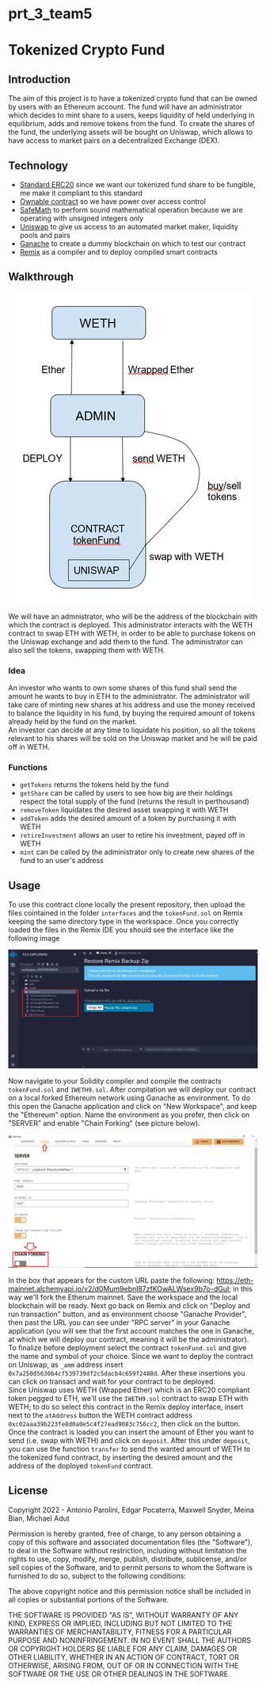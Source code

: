 # prt_3_team5

# Tokenized Crypto Fund

## Introduction

The aim of this project is to have a tokenized crypto fund that can be owned by users with an Ethereum account. The fund will have an administrator which decides to mint share to a users, keeps liquidity of held underlying in equilibrium, adds and remove tokens from the fund. 
To create the shares of the fund, the underlying assets will be bought on Uniswap, which allows to have access to market pairs on a decentralized Exchange (DEX).

## Technology

- [Standard ERC20](https://docs.openzeppelin.com/contracts/4.x/erc20) since we want our tokenized fund share to be fungible, me make it compliant to this standard
- [Ownable contract](https://docs.openzeppelin.com/contracts/2.x/access-control) so we have power over access control
- [SafeMath](https://docs.openzeppelin.com/contracts/2.x/api/math) to perform sound mathematical operation because we are operating with unsigned integers only
- [Uniswap](https://docs.uniswap.org/) to give us access to an automated market maker, liquidity pools and pairs
- [Ganache](https://trufflesuite.com/ganache/) to create a dummy blockchain on which to test our contract
- [Remix](https://remix.ethereum.org/) as a compiler and to deploy compiled smart contracts

## Walkthrough
<p align="center">
  <img 
    src="./images/0.architecture.PNG"
  >
</p>

We will have an admnistrator, who will be the address of the blockchain with which the contract is deployed. This administrator interacts with the WETH contract to swap ETH with WETH, in order to be able to purchase tokens on the Uniswap exchange and add them to the fund. The administrator can also sell the tokens, swapping them with WETH.  

### Idea

An investor who wants to own some shares of this fund shall send the amount he wants to buy in ETH to the administrator. The administrator will take care of minting new shares at his address and use the money received to balance the liquidity in his fund, by buying the required amount of tokens already held by the fund on the market.  
An investor can decide at any time to liquidate his position, so all the tokens relevant to his shares will be sold on the Uniswap market and he will be paid off in WETH.

### Functions

- `getTokens` returns the tokens held by the fund
- `getShare` can be called by users to see how big are their holdings respect the total supply of the fund (returns the result in perthousand)
- `removeToken` liquidates the desired asset swapping it with WETH
- `addToken` adds the desired amount of a token by purchasing it with WETH
- `retireInvestment` allows an user to retire his investment, payed off in WETH
- `mint` can be called by the administrator only to create new shares of the fund to an user's address

## Usage

To use this contract clone locally the present repository, then upload the files cointained in the folder `interfaces` and the `tokenFund.sol` on Remix keeping the same directory type in the workspace.
Once you correctly loaded the files in the Remix IDE you should see the interface like the following image

![intial_setup](./images/1.setup.png)

Now navigate to your Solidity compiler and compile the contracts `tokenFund.sol` and `IWETH9.sol`. After compilation we will deploy our contract on a local forked Ethereum network using Ganache as environment. To do this open the Ganache application and click on "New Workspace", and keep the "Ethereum" option. 
Name the environment as you prefer, then click on "SERVER" and enable "Chain Forking" (see picture below).

![ganache1](./images/2.ganache.png)

In the box that appears for the custom URL paste the following: https://eth-mainnet.alchemyapi.io/v2/d0Mum9ebnl87zfKOwALWsex9b7o-dGuI; in this way we'll fork the Etherum mainnet. Save the workspace and the local blockchain will be ready.
Next go back on Remix and click on "Deploy and run transaction" button, and as environment choose "Ganache Provider", then past the URL you can see under "RPC server" in your Ganache application (you will see that the first account matches the one in Ganache, at which we will deploy our contract, meaning it will be the administrator).
To finalize before deployment select the contract `tokenFund.sol` and give the name and symbol of your choice. Since we want to deploy the contract on Uniswap, as `_amm` address insert `0x7a250d5630b4cf539739df2c5dacb4c659f2488d`. After these insertions you can click on transact and wait for your contract to be deployed.  
Since Uniswap uses WETH (Wrapped Ether) which is an ERC20 compliant token pegged to ETH, we'll use the `IWETH9.sol` contract to swap ETH with WETH; to do so select this contract in the Remix deploy interface, insert next to the `atAddress` button the WETH contract address `0xc02aaa39b223fe8d0a0e5c4f27ead9083c756cc2`, then click on the button. Once the contract is loaded you can insert the amount of Ether you want to send (i.e. swap with WETH) and click on `deposit`. After this under `deposit`, you can use the function `transfer` to send the wanted amount of WETH to the tokenized fund contract, by inserting the desired amount and the address of the doployed `tokenFund` contract.


## License

Copyright 2022 - Antonio Parolini, Edgar Pocaterra, Maxwell Snyder, Meina Bian, Michael Adut

Permission is hereby granted, free of charge, to any person obtaining a copy of this software and associated documentation files (the "Software"), to deal in the Software without restriction, including without limitation the rights to use, copy, modify, merge, publish, distribute, sublicense, and/or sell copies of the Software, and to permit persons to whom the Software is furnished to do so, subject to the following conditions:

The above copyright notice and this permission notice shall be included in all copies or substantial portions of the Software.

THE SOFTWARE IS PROVIDED "AS IS", WITHOUT WARRANTY OF ANY KIND, EXPRESS OR IMPLIED, INCLUDING BUT NOT LIMITED TO THE WARRANTIES OF MERCHANTABILITY, FITNESS FOR A PARTICULAR PURPOSE AND NONINFRINGEMENT. IN NO EVENT SHALL THE AUTHORS OR COPYRIGHT HOLDERS BE LIABLE FOR ANY CLAIM, DAMAGES OR OTHER LIABILITY, WHETHER IN AN ACTION OF CONTRACT, TORT OR OTHERWISE, ARISING FROM, OUT OF OR IN CONNECTION WITH THE SOFTWARE OR THE USE OR OTHER DEALINGS IN THE SOFTWARE.
